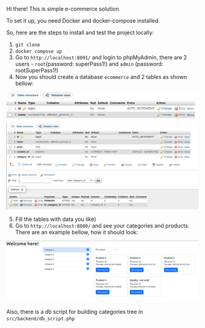 Hi there! This is simple e-commerce solution.

To set it up, you need Docker and docker-compose installed.

So, here are the steps to install and test the project locally: 

1. ``git clone``
2. ``docker compose up``
3. Go to `http://localhost:8091/` and login to phpMyAdmin, there are 2 users - `root`(password: superPass1!) and `admin` (password: rootSuperPass1!)
4. Now you should create a database ``ecommerce`` and 2 tables as shown bellow:

![img.png](docs/db_category.png)
![img.png](docs/db_products.png)

5. Fill the tables with data you like)
6. Go to ``http://localhost:8080/`` and see your categories and products. There are an example bellow, how it should look:

![img.png](docs/frontend.png)


Also, there is a db script for building categories tree in `src/backend/db_script.php`